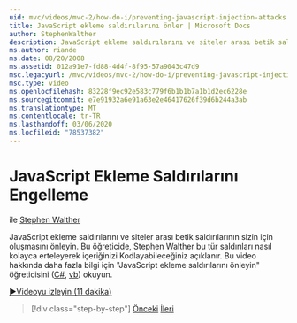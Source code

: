 ```yaml
---
uid: mvc/videos/mvc-2/how-do-i/preventing-javascript-injection-attacks
title: JavaScript ekleme saldırılarını önler | Microsoft Docs
author: StephenWalther
description: JavaScript ekleme saldırılarını ve siteler arası betik saldırılarının sizin için oluşmasını önleyin. Bu öğreticide, Stephen Walther nasıl kolayca de kullanabilirsiniz...
ms.author: riande
ms.date: 08/20/2008
ms.assetid: 012a91e7-fd88-4d4f-8f95-57a9043c47d9
msc.legacyurl: /mvc/videos/mvc-2/how-do-i/preventing-javascript-injection-attacks
msc.type: video
ms.openlocfilehash: 83228f9ec92e583c779f6b1b1b7a1b1d2ec6228e
ms.sourcegitcommit: e7e91932a6e91a63e2e46417626f39d6b244a3ab
ms.translationtype: MT
ms.contentlocale: tr-TR
ms.lasthandoff: 03/06/2020
ms.locfileid: "78537382"
---
```

# <a name="preventing-javascript-injection-attacks"></a>JavaScript Ekleme Saldırılarını Engelleme

ile [Stephen Walther](https://github.com/StephenWalther)

JavaScript ekleme saldırılarını ve siteler arası betik saldırılarının sizin için oluşmasını önleyin. Bu öğreticide, Stephen Walther bu tür saldırıları nasıl kolayca erteleyerek içeriğinizi Kodlayabileceğiniz açıklanır. Bu video hakkında daha fazla bilgi için "JavaScript ekleme saldırılarını önleyin" öğreticisini ([C#](../../../overview/older-versions-1/security/preventing-javascript-injection-attacks-cs.md), [vb](../../../overview/older-versions-1/security/preventing-javascript-injection-attacks-vb.md)) okuyun.

[&#9654;Videoyu izleyin (11 dakika)](https://channel9.msdn.com/Blogs/ASP-NET-Site-Videos/preventing-javascript-injection-attacks)

> [!div class="step-by-step"]
> [Önceki](an-introduction-to-url-routing.md)
> [İleri](creating-unit-tests-for-aspnet-mvc-applications.md)

